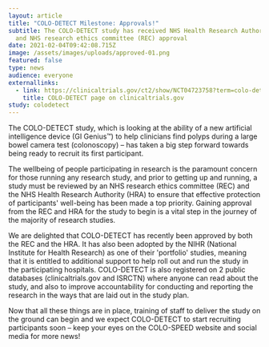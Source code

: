 ```yaml
---
layout: article
title: "COLO-DETECT Milestone: Approvals!"
subtitle: The COLO-DETECT study has received NHS Health Research Authority (HRA)
  and NHS research ethics committee (REC) approval
date: 2021-02-04T09:42:08.715Z
image: /assets/images/uploads/approved-01.png
featured: false
type: news
audience: everyone
externallinks:
  - link: https://clinicaltrials.gov/ct2/show/NCT04723758?term=colo-detect&draw=2&rank=1
    title: COLO-DETECT page on clinicaltrials.gov
study: colodetect
---
```

The COLO-DETECT study, which is looking at the ability of a new artificial intelligence device (GI Genius™) to help clinicians find polyps during a large bowel camera test (colonoscopy) – has taken a big step forward towards being ready to recruit its first participant.

The wellbeing of people participating in research is the paramount concern for those running any research study, and prior to getting up and running, a study must be reviewed by an NHS research ethics committee (REC) and the NHS Health Research Authority (HRA) to ensure that effective protection of participants' well-being has been made a top priority. Gaining approval from the REC and HRA for the study to begin is a vital step in the journey of the majority of research studies. 

We are delighted that COLO-DETECT has recently been approved by both the REC and the HRA. It has also been adopted by the NIHR (National Institute for Health Research) as one of their 'portfolio' studies, meaning that it is entitled to additional support to help roll out and run the study in the participating hospitals. COLO-DETECT is also registered on 2 public databases (clinicaltrials.gov and ISRCTN) where anyone can read about the study, and also to improve accountability for conducting and reporting the research in the ways that are laid out in the study plan.

Now that all these things are in place, training of staff to deliver the study on the ground can begin and we expect COLO-DETECT to start recruiting participants soon – keep your eyes on the COLO-SPEED website and social media for more news!
